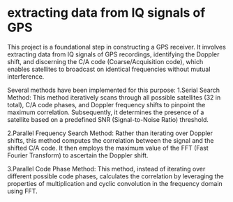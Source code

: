 # extracting data from IQ signals of GPS

This project is a foundational step in constructing a GPS receiver. It involves extracting data from IQ signals of GPS recordings,
identifying the Doppler shift, and discerning the C/A code (Coarse/Acquisition code), which enables satellites to broadcast on identical frequencies without mutual interference.

Several methods have been implemented for this purpose:
1.Serial Search Method:
This method iteratively scans through all possible satellites (32 in total), C/A code phases, and Doppler frequency shifts to pinpoint the maximum correlation. Subsequently, it determines the presence of a satellite based on a predefined SNR (Signal-to-Noise Ratio) threshold.

2.Parallel Frequency Search Method:
Rather than iterating over Doppler shifts, this method computes the correlation between the signal and the shifted C/A code. It then employs the maximum value of the FFT (Fast Fourier Transform) to ascertain the Doppler shift.

3.Parallel Code Phase Method:
This method, instead of iterating over different possible code phases, calculates the correlation by leveraging the properties of multiplication and cyclic convolution in the frequency domain using FFT.

